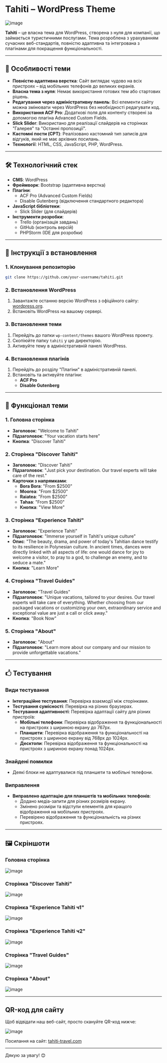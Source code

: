 # Tahiti – WordPress Theme

![image](https://github.com/user-attachments/assets/cc070501-ca01-473f-815a-96de7a1aafc1)


**Tahiti** – це власна тема для WordPress, створена з нуля для компанії, що займається туристичними послугами. Тема розроблена з урахуванням сучасних веб-стандартів, повністю адаптивна та інтегрована з плагінами для покращення функціональності.

---

## 🌟 Особливості теми

- **Повністю адаптивна верстка**: Сайт виглядає чудово на всіх пристроях – від мобільних телефонів до великих екранів.
- **Власна тема з нуля**: Немає використання готових тем або стартових рішень.
- **Редагування через адміністративну панель**: Всі елементи сайту можна змінювати через WordPress без необхідності редагувати код.
- **Використання ACF Pro**: Додаткові поля для контенту створені за допомогою плагіна Advanced Custom Fields.
- **Slick Slider**: Використано для реалізації слайдерів на сторінках "Галерея" та "Останні пропозиції".
- **Кастомні пости (CPT)**: Реалізовано кастомний тип записів для відгуків, який не має архівних посилань.
- **Технології**: HTML, CSS, JavaScript, PHP, WordPress.

---

## 🛠 Технологічний стек

- **CMS**: WordPress
- **Фреймворк**: Bootstrap (адаптивна верстка)
- **Плагіни**:
  - ACF Pro (Advanced Custom Fields)
  - Disable Gutenberg (відключення стандартного редактора)
- **JavaScript бібліотеки**:
  - Slick Slider (для слайдерів)
- **Інструменти розробки**:
  - Trello (організація завдань)
  - GitHub (контроль версій)
  - PHPStorm (IDE для розробки)

---

## 🚀 Інструкції з встановлення

### 1. Клонування репозиторію

```bash
git clone https://github.com/your-username/tahiti.git
```

### 2. Встановлення WordPress

1. Завантажте останню версію WordPress з офіційного сайту: [wordpress.org](https://wordpress.org).
2. Встановіть WordPress на вашому сервері.

### 3. Встановлення теми

1. Перейдіть до папки `wp-content/themes` вашого WordPress проекту.
2. Скопіюйте папку `tahiti` у цю директорію.
3. Активуйте тему в адміністративній панелі WordPress.

### 4. Встановлення плагінів

1. Перейдіть до розділу "Плагіни" в адміністративній панелі.
2. Встановіть та активуйте плагіни:
   - **ACF Pro**
   - **Disable Gutenberg**



---

## 📝 Функціонал теми

### 1. Головна сторінка

- **Заголовок**: "Welcome to Tahiti"
- **Підзаголовок**: "Your vacation starts here"
- **Кнопка**: "Discover Tahiti"

### 2. Сторінка "Discover Tahiti"

- **Заголовок**: "Discover Tahiti"
- **Підзаголовок**: "Just pick your destination. Our travel experts will take care of the rest."
- **Карточки з напрямками**:
  - **Bora Bora**: "From $2500"
  - **Moorea**: "From $2500"
  - **Raiatea**: "From $2500"
  - **Tahaa**: "From $2500"
  - **Кнопка**: "View More"

### 3. Сторінка "Experience Tahiti"

- **Заголовок**: "Experience Tahiti"
- **Підзаголовок**: "Immerse yourself in Tahiti's unique culture"
- **Опис**: "The beauty, drama, and power of today's Tahitian dance testify to its resilience in Polynesian culture. In ancient times, dances were directly linked with all aspects of life: one would dance for joy to welcome a visitor, to pray to a god, to challenge an enemy, and to seduce a mate."
- **Кнопка**: "Learn More"

### 4. Сторінка "Travel Guides"

- **Заголовок**: "Travel Guides"
- **Підзаголовок**: "Unique vacations, tailored to your desires. Our travel experts will take care of everything. Whether choosing from our packaged vacations or customizing your own, extraordinary service and exceptional value are just a call or click away."
- **Кнопка**: "Book Now"

### 5. Сторінка "About"

- **Заголовок**: "About"
- **Підзаголовок**: "Learn more about our company and our mission to provide unforgettable vacations."

---

## 🖒 Тестування

### Види тестування

- **Інтеграційне тестування**: Перевірка взаємодії між сторінками.
- **Тестування сумісності**: Перевірка на різних браузерах.
- **Тестування адаптивності**: Перевірка адаптації сайту для різних пристроїв:
  - **Мобільні телефони**: Перевірка відображення та функціональності на пристроях з шириною екрану до 767px.
  - **Планшети**: Перевірка відображення та функціональності на пристроях з шириною екрану від 768px до 1024px.
  - **Десктопи**: Перевірка відображення та функціональності на пристроях з шириною екрану понад 1024px.

### Знайдені помилки

- Деякі блоки не адаптувалися під планшети та мобільні телефони.

### Виправлення

- **Виправлено адаптацію для планшетів та мобільних телефонів**:
  - Додано медіа-запити для різних розмірів екрану.
  - Змінено розміри та відступи елементів для кращого відображення на мобільних пристроях.
  - Перевірено відображення та функціональність на різних пристроях.

---

## 🖼 Скріншоти

### Головна сторінка

![image](https://github.com/user-attachments/assets/42e724f6-2c06-4b00-a5bc-28ddb7ad59bd)


### Сторінка "Discover Tahiti"

![image](https://github.com/user-attachments/assets/5171bd60-0437-4537-9ecc-30054c0590a6)


### Сторінка "Experience Tahiti ч1"

![image](https://github.com/user-attachments/assets/c6bba99a-50ac-404b-b7a1-de1f57f42f5b)


### Сторінка "Experience Tahiti ч2"

![image](https://github.com/user-attachments/assets/72286f1c-55d6-4287-a082-b65d8307871a)


### Сторінка "Travel Guides"

![image](https://github.com/user-attachments/assets/f6fd4f15-b4b6-4a15-a077-7ea743525ef9)


### Сторінка "About"

![image](https://github.com/user-attachments/assets/bf7a8571-a88d-4c97-91c4-cb375889b662)


---



## QR-код для сайту

Щоб відвідати наш веб-сайт, просто скануйте QR-код нижче:

![image](https://github.com/user-attachments/assets/8ef0b182-adfb-4fa4-a18e-c6fb2c835fdd)


Посилання на сайт: [tahiti-travel.com](http://ready-for-feedback3.com/ppfc/skliar/)

---

Дякую за увагу! 😊
